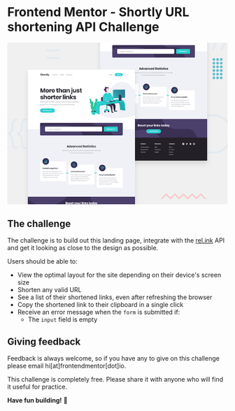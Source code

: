 # Frontend Mentor - Shortly URL shortening API Challenge

![Design preview for the Shortly URL shortening API coding challenge](./design/desktop-preview.jpg)

## The challenge

The challenge is to build out this landing page, integrate with the [rel.ink](https://rel.ink) API and get it looking as close to the design as possible.

Users should be able to:

- View the optimal layout for the site depending on their device's screen size
- Shorten any valid URL
- See a list of their shortened links, even after refreshing the browser
- Copy the shortened link to their clipboard in a single click
- Receive an error message when the `form` is submitted if:
  - The `input` field is empty

## Giving feedback

Feedback is always welcome, so if you have any to give on this challenge please email hi[at]frontendmentor[dot]io.

This challenge is completely free. Please share it with anyone who will find it useful for practice.

**Have fun building!** 🚀